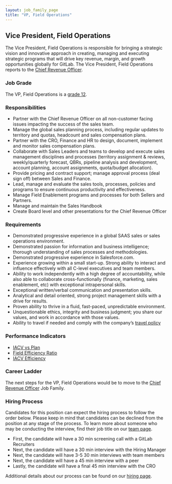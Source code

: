 ```yaml
---
layout: job_family_page
title: "VP, Field Operations"
---
```


## Vice President, Field Operations

The Vice President, Field Operations is responsible for bringing a strategic vision and innovative approach in creating, managing and executing strategic programs that will drive key revenue, margin, and growth opportunities globally for GitLab. The Vice President, Field Operations reports to the [Chief Revenue Officer](https://about.gitlab.com/job-families/sales/chief-revenue-officer/).

### Job Grade

The VP, Field Operations is a [grade 12](/handbook/total-rewards/compensation/compensation-calculator/#gitlab-job-grades).

### Responsibilities

* Partner with the Chief Revenue Officer on all non-customer facing issues impacting the success of the sales team.
* Manage the global sales planning process, including regular updates to territory and quotas, headcount and sales compensation plans.
* Partner with the CRO, Finance and HR to design, document, implement and monitor sales compensation plans.
* Collaborate with Sales Leaders and teams to develop and execute sales management disciplines and processes (territory assignment & reviews, weekly/quarterly forecast, QBRs, pipeline analysis and development, account planning, account assignments, quota/budget allocation).
* Provide pricing and contract support; manage approval process (deal sign off) between Sales and Finance.
* Lead, manage and evaluate the sales tools, processes, policies and programs to ensure continuous productivity and effectiveness.
* Manage Field Enablement programs and processes for both Sellers and Partners. 
* Manage and maintain the Sales Handbook
* Create Board level and other presentations for the Chief Revenue Officer
 
### Requirements

* Demonstrated progressive experience in a global SAAS sales or sales operations environment.
* Demonstrated passion for information and business intelligence; thorough understanding of sales processes and methodologies.
* Demonstrated progressive experience in Salesforce.com.
* Experience growing within a small start-up. Strong ability to interact and influence effectively with all C-level executives and team members.
* Ability to work independently with a high degree of accountability, while also able to collaborate cross-functionally (finance, marketing, sales enablement, etc) with exceptional intrapersonal skills.
* Exceptional written/verbal communication and presentation skills.
* Analytical and detail oriented, strong project management skills with a drive for results.
* Proven ability to thrive in a fluid, fast-paced, unpredictable environment.
* Unquestionable ethics, integrity and business judgment; you share our values, and work in accordance with those values.
* Ability to travel if needed and comply with the company’s [travel policy](https://about.gitlab.com/handbook/travel/)
 
### Performance Indicators

* [IACV vs Plan](/handbook/sales/performance-indicators/#iacv-vs-plan)
* [Field Efficiency Ratio](/handbook/sales/performance-indicators/#field-efficiency-ratio)
* [IACV Efficiency](https://about.gitlab.com/handbook/sales/performance-indicators/#iacv-efficiency)
 
### Career Ladder

The next steps for the VP, Field Operations would be to move to the [Chief Revenue Officer](https://about.gitlab.com/job-families/sales/chief-revenue-officer/) Job Family.

### Hiring Process

Candidates for this position can expect the hiring process to follow the order below. Please keep in mind that candidates can be declined from the position at any stage of the process. To learn more about someone who may be conducting the interview, find their job title on our [team page](/company/team/).

- First, the candidate will have a 30 min screening call with a GitLab Recruiters
- Next, the candidate will have a 30 min interview with the Hiring Manager
- Next, the candidate will have 3-5 30 min interviews with team members
- Next, the candidate  will have a 45 min interview with a peer
- Lastly, the candidate will have a final 45 min interview with the CRO

Additional details about our process can be found on our [hiring page](/handbook/hiring/).
